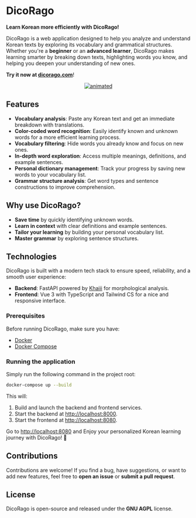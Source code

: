 # DicoRago

**Learn Korean more efficiently with DicoRago!**

DicoRago is a web application designed to help you analyze and understand Korean texts by exploring its vocabulary and grammatical structures. Whether you're a **beginner** or an **advanced learner**, DicoRago makes learning smarter by breaking down texts, highlighting words you know, and helping you deepen your understanding of new ones.

**Try it now at [dicorago.com](https://dicorago.com/)**!

<p  align="center">
  <a href="https://github.com/user-attachments/assets/6051ee06-c47e-4e72-93bd-99ad1931452d">
    <img src="https://github.com/user-attachments/assets/0b83f6b6-1371-404b-b89b-e3390c63227b" alt="animated" />
  </a>  
</p>

## Features

- **Vocabulary analysis**: Paste any Korean text and get an immediate breakdown with translations.
- **Color-coded word recognition**: Easily identify known and unknown words for a more efficient learning process.
- **Vocabulary filtering**: Hide words you already know and focus on new ones.
- **In-depth word exploration**: Access multiple meanings, definitions, and example sentences.
- **Personal dictionary management**:  Track your progress by saving new words to your vocabulary list.
- **Grammar structure analysis**: Get word types and sentence constructions to improve comprehension.

## Why use DicoRago?

- **Save time** by quickly identifying unknown words.
- **Learn in context** with clear definitions and example sentences.
- **Tailor your learning** by building your personal vocabulary list.
- **Master grammar** by exploring sentence structures.

## Technologies

DicoRago is built with a modern tech stack to ensure speed, reliability, and a smooth user experience:

- **Backend**: FastAPI powered by [Khaiii](https://github.com/Agnoctopus/ModernKhaiii) for morphological analysis.
- **Frontend**: Vue 3 with TypeScript and Tailwind CS for a nice and responsive interface.

### Prerequisites

Before running DicoRago, make sure you have:

- [Docker](https://www.docker.com/)
- [Docker Compose](https://docs.docker.com/compose/)

### Running the application

Simply run the following command in the project root:

```sh
docker-compose up --build
```

This will:

1. Build and launch the backend and frontend services.
2. Start the backend at [http://localhost:8000](http://localhost:8000).
3. Start the frontend at [http://localhost:8080](http://localhost:8080).

Go to [http://localhost:8080](http://localhost:8080) and Enjoy your personalized Korean learning journey with DicoRago! 🎉

## Contributions

Contributions are welcome! If you find a bug, have suggestions, or want to add new features, feel free to **open an issue** or **submit a pull request**.

## License

DicoRago is open-source and released under the **GNU AGPL** license.
